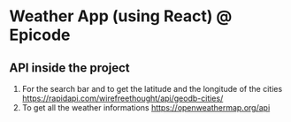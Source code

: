# Weather App (using React) @ Epicode

## API inside the project

1. For the search bar and to get the latitude and the longitude of the cities
https://rapidapi.com/wirefreethought/api/geodb-cities/
2. To get all the weather informations
https://openweathermap.org/api
